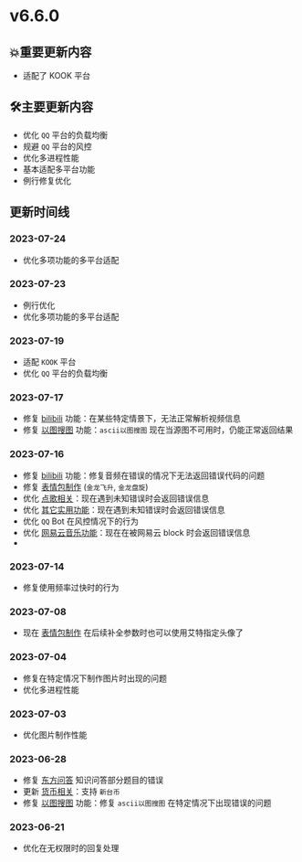 # v6.6.0

## 💥重要更新内容

- 适配了 KOOK 平台

## 🛠️主要更新内容

- 优化 `QQ` 平台的负载均衡
- 规避 `QQ` 平台的风控
- 优化多进程性能
- 基本适配多平台功能
- 例行修复优化

## 更新时间线

### 2023-07-24

- 优化多项功能的多平台适配

### 2023-07-23

- 例行优化
- 优化多项功能的多平台适配

### 2023-07-19

- 适配 `KOOK` 平台
- 优化 `QQ` 平台的负载均衡

### 2023-07-17

- 修复 [bilibili](../function/query/bilibili.md) 功能：在某些特定情景下，无法正常解析视频信息
- 修复 [以图搜图](../function/img/img_search.md#ascii以图搜图) 功能：`ascii以图搜图` 现在当源图不可用时，仍能正常返回结果

### 2023-07-16

- 修复 [bilibili](../function/query/bilibili.md) 功能：修复音频在错误的情况下无法返回错误代码的问题
- 修复 [表情包制作](../function/img/img_meme.md) (`金龙飞升`, `金龙盘旋`)
- 优化 [点歌相关](../function/useful/music.md)：现在遇到未知错误时会返回错误信息
- 优化 [其它实用功能](../function/useful/useful.md#还原网址)：现在遇到未知错误时会返回错误信息
- 优化 `QQ` Bot 在风控情况下的行为
- 优化 [网易云音乐功能](../function/useful/ncm_plugin.md)：现在在被网易云 block 时会返回错误信息
-

### 2023-07-14

- 修复使用频率过快时的行为

### 2023-07-08

- 现在 [表情包制作](../function/img/img_meme.md) 在后续补全参数时也可以使用艾特指定头像了

### 2023-07-04

- 修复在特定情况下制作图片时出现的问题
- 优化多进程性能

### 2023-07-03

- 优化图片制作性能

### 2023-06-28

- 修复 [东方问答](../function/touhou/touhou_quiz.md) 知识问答部分题目的错误
- 更新 [货币相关](../function/useful/exchange_rate.md)：支持 `新台币`
- 修复 [以图搜图](../function/img/img_search.md#ascii以图搜图) 功能：修复 `ascii以图搜图` 在特定情况下出现错误的问题

### 2023-06-21

- 优化在无权限时的回复处理
